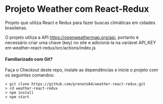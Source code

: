 # Projeto Weather com React-Redux

Projeto que utiliza React e Redux para fazer buscas climáticas em cidades brasileiras.

O projeto utiliza a API https://openweathermap.org/api, portanto é necessário criar uma chave (key) no site e adicioná-la na variável API_KEY em weather-react-redux/src/actions/index.js

#### Familiarizado com Git?
Faça o Checkout deste repo, instale as dependências e inicie o projeto com os seguintes comandos:

```
> git clone https://github.com/prenato84/weather-react-redux.git
> cd weather-react-redux
> npm install
> npm start
```

